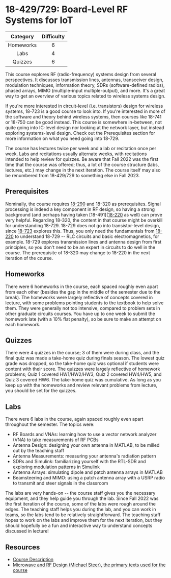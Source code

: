 # 18-429/729: Board-Level RF Systems for IoT

| Category | Difficulty |
|:-:       | :-:        |
| Homeworks  | 6     |
| Labs  | 4     |
| Quizzes  | 6     |

This course explores RF (radio-frequency) systems design from several perspectives. It discusses transmission lines, antennas, transceiver design, modulation techniques, information theory, SDRs (software-defined radios), phased arrays, MIMO (multiple-input multiple-output), and more. It's a great way to get an overview of various topics related to wireless systems design.

If you're more interested in circuit-level (i.e. transistors) design for wireless systems, 18-723 is a good course to look into. If you're interested in more of the software and theory behind wireless systems, then courses like 18-741 or 18-750 can be good instead. This course is somewhere in-between, not quite going into IC-level design nor looking at the network layer, but instead exploring systems-level design. Check out the Prerequisites section for more information on what you need going into 18-729.

The course has lectures twice per week and a lab or recitation once per week. Labs and recitations usually alternate weeks, with recitations intended to help review for quizzes. Be aware that Fall 2022 was the first time that the course was offered; thus, a lot of the course structure (labs, lectures, etc.) may change in the next iteration. The course itself may also be renumbered from 18-429/729 to something else in Fall 2023.

## Prerequisites

Nominally, the course requires [18-290](https://github.com/CMU-HKN/CMU-ECE-CS-Guide/blob/master/ece_core/18290.md) and 18-320 as prerequisites. Signal processing is indeed a key component in RF design, so having a strong background (and perhaps having taken [18-491]([18-220](https://github.com/CMU-HKN/CMU-ECE-CS-Guide/blob/master/ece_core/18491.md) as well) can prove very helpful. Regarding 18-320, the content in that course might be overkill for understanding 18-729. 18-729 does not go into transistor-level design, since [18-723](https://github.com/CMU-HKN/CMU-ECE-CS-Guide/blob/master/ece_core/18723.md) explores this. Thus, you only need the fundamentals from [18-220](https://github.com/CMU-HKN/CMU-ECE-CS-Guide/blob/master/ece_core/18220.md) to understand 18-729 -- RLC circuits and basic electromagnetics, for example. 18-729 explores transmission lines and antenna design from first principles, so you don't need to be an expert in circuits to do well in the course. The prerequisite of 18-320 may change to 18-220 in the next iteration of the course.

## Homeworks

There were 6 homeworks in the course, each spaced roughly even apart from each other (besides the gap in the middle of the semester due to the break). The homeworks were largely reflective of concepts covered in lecture, with some problems pointing students to the textbook to help solve them. They were generally not too intensive, compared to problem sets in other graduate circuits courses. You have up to one week to submit the homework late (with a 10% flat penalty), so be sure to make an attempt on each homework.

## Quizzes

There were 4 quizzes in the course; 3 of them were during class, and the final quiz was made a take-home quiz during finals season. The lowest quiz grade was dropped, so the take-home quiz was optional if students were content with their score. The quizzes were largely reflective of homework problems; Quiz 1 covered HW1/HW2/HW3, Quiz 2 covered HW4/HW5, and Quiz 3 covered HW6. The take-home quiz was cumulative. As long as you keep up with the homeworks and review relevant problems from lecture, you should be set for the quizzes.

## Labs

There were 6 labs in the course, again spaced roughly even apart throughout the semester. The topics were:

- RF Boards and VNAs: learning how to use a vector network analyzer (VNA) to take measurements of RF PCBs
- Antenna Design: designing your own antenna in MATLAB, to be milled out by the teaching staff
- Antenna Measurements: measuring your antenna's radiation pattern
- SDRs and Simulink: familiarizing yourself with the RTL-SDR and exploring modulation patterns in Simulink
- Antenna Arrays: simulating dipole and patch antenna arrays in MATLAB
- Beamsteering and MIMO: using a patch antenna array with a USRP radio to transmit and steer signals in the classroom

The labs are very hands-on -- the course staff gives you the necessary equipment, and they help guide you through the lab. Since Fall 2022 was the first iteration of the course, some of the labs were rough around the edges. The teaching staff helps you during the lab, and you can work in teams, so the labs tend to be relatively straightforward. The teaching staff hopes to work on the labs and improve them for the next iteration, but they should hopefully be a fun and interactive way to understand concepts discussed in lecture!

## Resources

- [Course Description](https://courses.ece.cmu.edu/18729C)
- [Microwave and RF Design (Michael Steer), the primary texts used for the course](https://repository.lib.ncsu.edu/handle/1840.20/36776)
